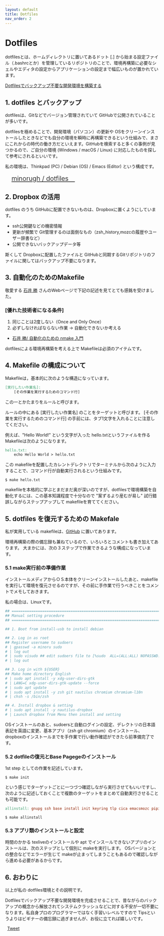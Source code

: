 ```yaml
---
layout: default
title: Dotfiles
nav_order: 2
---
```


# Dotfiles

dotfilesとは、ホームディレクトリに置いてあるドット 
[.] から始まる設定ファイル（.bashrcとか）を管理しているリポジトリのことで、環境再構築に必要なシェルやエディタの設定からアプリケーションの設定まで幅広いものが置かれています。

<a href="https://solist.work/blog/posts/dotfiles/" class="btn"><i class="fa fa-file-text-o"></i> Dotfilesでバックアップ不要な開発環境を構築する</a>

## 1. dotfiles とバックアップ

dotfilesは、Gitなどでバージョン管理されていて GitHubで公開されていることが多いです。

dotfilesを極めることで、開発環境（パソコン）の更新や OSをクリーンインストールしたときなどでも自分の環境を瞬時に再構築できるという仕組みで、まさにこれからの時代の働き方だといえます。GitHubを検索すると多くの事例が見つかるので、ご自分の環境 (Windows / macOS / Linux) に対応したものを探して参考にされるといいです。

私の環境は、Thinkpad (PC) / Debian (OS) / Emacs (Editor) という構成です。

<a href="https://github.com/minorugh/dotfiles" class="btn" style="padding:1em; color:#333; font-size:150%"><i style="font-size:130%" class="fa fa-github"></i>  minorugh / dotfiles　<i style="font-size:110%;" class="fa fa-external-link"></i><a/>

## 2. Dropbox の活用

dotfiles のうち GitHubに配置できないものは、Dropboxに置くようにしています。

* ssh公開鍵などの機密情報
* 更新が頻繁で Git管理するのは面倒なもの（zsh_history,mozcの履歴やユーザー辞書など） 
* 公開できないバックアップデータ等

斯くして Dropboxに配置したファイルと GitHubと同期するGitリポジトリのファイルに関してはバックアップ不要になります。

## 3. 自動化のためのMakefile

敬愛する [石井 勝](https://www.youtube.com/watch?v=BT1OYy0QaOo) さんのWebページで下記の記述を見てとても感銘を受けました。


### [優れた技術者になる条件]

1. 同じことは2度しない（Once and Only Once） 
2. 必ずしなければならない作業 → 自動化できないか考える 


* <a href="http://objectclub.jp/community/memorial/homepage3.nifty.com/masarl/article/nmake.html">石井 勝/ 自動化のための nmake 入門</a>

dotfilesによる環境再構築を考える上で Makefileは必須のアイテムです。

## 4. Makefile の構成について

Makefileは，基本的に次のような構造になっています。

```makefile
[実行したい作業名]:
	[その作業を実行するためのコマンド行]
```
この一とかたまりをルールと呼びます。

ルールの中にある [実行したい作業名] のことをターゲットと呼びます。
[その作業を実行するためのコマンド行] の手前には、タブ1文字を入れることに注意してください。

例えば、"Hello World!" という文字が入った hello.txtというファイルを作る Makefileは次のようになります。

```makefile
hello.txt:
	echo Hello World > hello.txt
```

この makefileを配置したカレントデレクトリでターミナルから次のように入力することで、コマンド行が自動実行されるという仕組みです。

```shell
$ make hello.txt
```
makefileを本格的に学ぶとまだまだ奥が深いのですが、dotfilesで環境構築を自動化するには、この基本知識程度で十分なので "案ずるより産むが易し" 試行錯誤しながらステップアップして makefileを育ててください。

## 5. dotfiles を復元するための Makefale

私が実用している makefileは、[GitHub](https://github.com/minorugh/dotfiles/blob/main/Makefile) に置いてあります。

環境再構築の際の備忘録も兼ねているので、いろいろとコメントも書き加えてあります。
大まかには、次の３ステップで作業できるような構成になっています。

### 5.1 make実行前の準備作業
インストールメディアからＯＳ本体をクリーンインストールしたあと、makefileを実行して環境を復元させるのですが、その前に手作業で行うべきことをコメントでメモしておきます。

私の場合は、Linuxです。

```makefile
## =====================================================================
## Manual setting procedure
## =====================================================================

## 1. Boot from install-usb to install debian

## 2. Log in as root
## Register username to sudoers
# | gpasswd -a minoru sudo
# | log out
# | sudo visudo ## edit sudoers file to [%sudo  ALL=(ALL:ALL) NOPASSWD:ALL]
# | log out

## 3. Log in with ${USER}
## Make home directory English
# | sudo apt install -y xdg-user-dirs-gtk
# | LANG=C xdg-user-dirs-gtk-update --force
# | sudo apt update
# | sudo apt install -y zsh git nautilus chromium chromium-l10n
# | chsh -s /bin/zsh

## 4. Install dropbox & setting
# | sudo apt install -y nautilus-dropbox
# | Launch dropbox from Menu then install and setting

```
OSインストールのあと、sudoersと自動ログインの設定、デレクトリの日本語表記を英語に変更、基本アプリ（zsh git chromium）のインストール、dropboxのインストールまでを手作業で行い動作確認ができたら前準備完了です。

### 5.2 dotfileの復元とBase Pagegeのインストール
1st step としての作業を記述しています。

```shell
$ make init
```
という感じでターゲットごとに一つづつ確認しながら実行させてもいいですし、次のように記述しておくことで複数のターゲットをまとめて自動実行させることも可能です。

```makefile
allinstall: gnupg ssh base install init keyring tlp cica emacsmozc pipinstall
```

```shell
$ make allinstall
```

### 5.3 アプリ類のインストールと設定
時間のかかる texliveのインストールや apt でインスールできないアプリのインストールは、次のステップとして個別に makeを実行します。
OSバージョンとの整合などでエラーが生じて makeが止まってしまうこともあるので確認しながら進める必要があるからです。

## 6. おわりに

以上が私の dotfiles環境とその説明です。

Dotfilesでバックアップ不要な開発環境を完成させることで、昔ながらのバックアップの概念から解放されてシステムクラッシュなどに対する不安が一切不要になります。私自身プロのプログラマーではなく手習いレベルですので Tipsというよりはビギナーの備忘録に過ぎませんが、お役に立てれば嬉しいです。

<div style="flort:left">
&ensp;<a href="https://twitter.com/share" class="twitter-share-button" data-url="{{ .Permalink }}" data-via="minorugh" data-text="{{ .Params.Title }}" data-lang="jp" data-count="horizontal">Tweet</a><script>!function(d,s,id){var js,fjs=d.getElementsByTagName(s)[0],p=/^http:/.test(d.location)?'http':'https';if(!d.getElementById(id)){js=d.createElement(s);js.id=id;js.src=p+'://platform.twitter.com/widgets.js';fjs.parentNode.insertBefore(js,fjs);}}(document, 'script', 'twitter-wjs');</script>
</div>
<blockquote class="twitter-tweet" lang="ja"><p lang="ja" dir="ltr"> <a href="https://twitter.com/minorugh/status/839117944260997120"></a></blockquote>
